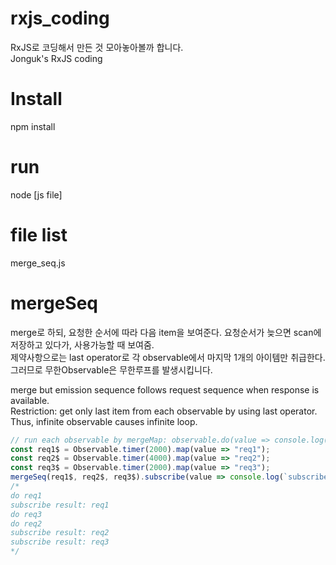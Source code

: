 # rxjs_coding 
 RxJS로 코딩해서 만든 것 모아놓아볼까 합니다.  
 Jonguk's RxJS coding  

# Install  
 npm install  

# run  
 node [js file]  

# file list  
 merge_seq.js  

# mergeSeq   
merge로 하되, 요청한 순서에 따라 다음 item을 보여준다. 요청순서가 늦으면 scan에 저장하고 있다가, 사용가능할 때 보여줌.  
제약사항으로는 last operator로 각 observable에서 마지막 1개의 아이템만 취급한다. 그러므로 무한Observable은 무한루프를 발생시킵니다.  

merge but emission sequence follows request sequence when response is available.  
Restriction: get only last item from each observable by using last operator.
Thus, infinite observable causes infinite loop.
 ```js
 // run each observable by mergeMap: observable.do(value => console.log(`do ${value}`)).last()
 const req1$ = Observable.timer(2000).map(value => "req1");
 const req2$ = Observable.timer(4000).map(value => "req2");
 const req3$ = Observable.timer(2000).map(value => "req3");
 mergeSeq(req1$, req2$, req3$).subscribe(value => console.log(`subscribe result: ${value}`));
 /*
 do req1
 subscribe result: req1
 do req3
 do req2
 subscribe result: req2
 subscribe result: req3
 */
 ```
